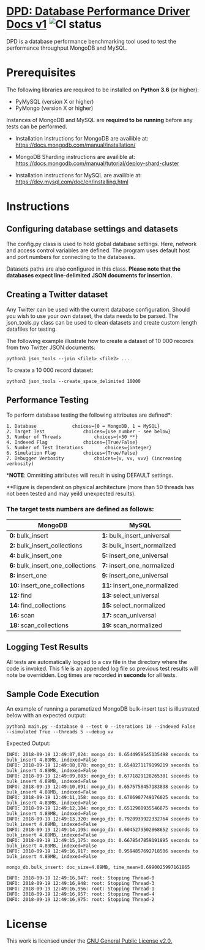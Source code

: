 
#  [DPD: Database Performance Driver Docs v1](github.com/driverport) ![CI status](https://img.shields.io/badge/build-passing-brightgreen.svg)

DPD is a database performance benchmarking tool used to test the performance throughput MongoDB and MySQL. 

# Prerequisites


The following libraries are required to be installed on **Python 3.6** (or higher):
* PyMySQL (version X or higher)
* PyMongo (version X or higher)

Instances of MongoDB and MySQL are **required to be running** before any tests can be performed. 

* Installation instructions for  MongoDB are availible at: 			https://docs.mongodb.com/manual/installation/

* MongoDB Sharding instructions are availible at: 
https://docs.mongodb.com/manual/tutorial/deploy-shard-cluster

* Installation instructions for MySQL are availible at: 
https://dev.mysql.com/doc/en/installing.html


# Instructions

## Configuring database settings and datasets

The config.py class is used to hold global database settings. Here, network and access control variables are defined. The program uses default host and port numbers for connecting to the databases. 

Datasets paths are also configured in this class. **Please note that the databases expect line-delimited JSON documents for insertion.**

## Creating a Twitter dataset

Any Twitter can be used with the current database configuration. Should you wish to use your own dataset, the data needs to be parsed. The json_tools.py class can be used to clean datasets and create custom length datafiles for testing. 

The following example illustrate how to create a dataset of 10 000 records from two Twitter JSON documents:

	python3 json_tools --join <file1> <file2> ...

To create a 10 000 record dataset:
	
	python3 json_tools --create_space_delimited 10000

## Performance Testing

To perform database testing the following attributes are defined*: 


	1. Database				choices={0 = MongoDB, 1 = MySQL}
	2. Target Test				choices={use number - see below}
	3. Number of Threads			choices={<50 **} 
	4. Indexed Flag				choices={True/False} 
	5. Number of Test Iterations		choices={integer}
	6. Simulation Flag			choices={True/False} 
	7. Debugger Verbosity			choices={v, vv, vvv} (increasing verbosity)

***NOTE**: Ommitting attributes will result in using DEFAULT settings.

**Figure is dependent on physical architecture (more than 50 threads has not been tested and may yeild unexpected results).

### The target tests **numbers** are defined as follows: 
|MongoDB|MySQL|
|--|--|
|**0:** bulk_insert|**1:** bulk_insert_universal|
|**2:** bulk_insert_collections|**3:** bulk_insert_normalized|
|**4:** bulk_insert_one|**5:** insert_one_universal|
|**6:** bulk_insert_one_collections|**7:** insert_one_normalized|
|**8:** insert_one|**9:** insert_one_universal
|**10:** insert_one_collections|**11:** insert_one_normalized|
|**12:** find|**13:** select_universal
|**14:** find_collections|**15:** select_normalized 
|**16:** scan|**17:** scan_universal
|**18:** scan_collections|**19:** scan_normalized


## Logging Test Results
All tests are automatically logged to a csv file in the directory where the code is invoked. This file is an appended log file so previous test results will note be overridden. Log times are recorded in **seconds** for all tests.


## Sample Code Execution

An example of running a parametized MongoDB bulk-insert test is illustrated below with an expected output:

	python3 main.py --database 0 --test 0 --iterations 10 --indexed False --simulated True --threads 5 --debug vv

Expected Output:
	
	INFO: 2018-09-19 12:49:07,024: mongo_db: 0.6544959545135498 seconds to bulk_insert 4.89MB, indexed=False
	INFO: 2018-09-19 12:49:08,078: mongo_db: 0.6548271179199219 seconds to bulk_insert 4.89MB, indexed=False
	INFO: 2018-09-19 12:49:09,083: mongo_db: 0.6771829128265381 seconds to bulk_insert 4.89MB, indexed=False
	INFO: 2018-09-19 12:49:10,091: mongo_db: 0.6575758457183838 seconds to bulk_insert 4.89MB, indexed=False
	INFO: 2018-09-19 12:49:11,158: mongo_db: 0.6706907749176025 seconds to bulk_insert 4.89MB, indexed=False
	INFO: 2018-09-19 12:49:12,184: mongo_db: 0.6512908935546875 seconds to bulk_insert 4.89MB, indexed=False
	INFO: 2018-09-19 12:49:13,320: mongo_db: 0.7920939922332764 seconds to bulk_insert 4.89MB, indexed=False
	INFO: 2018-09-19 12:49:14,195: mongo_db: 0.6045279502868652 seconds to bulk_insert 4.89MB, indexed=False
	INFO: 2018-09-19 12:49:15,175: mongo_db: 0.6678547859191895 seconds to bulk_insert 4.89MB, indexed=False
	INFO: 2018-09-19 12:49:16,917: mongo_db: 0.9594857692718506 seconds to bulk_insert 4.89MB, indexed=False

	mongo_db.bulk_insert: doc_size=4.89MB, time_mean=0.6990025997161865

	INFO: 2018-09-19 12:49:16,947: root: Stopping Thread-0
	INFO: 2018-09-19 12:49:16,948: root: Stopping Thread-3
	INFO: 2018-09-19 12:49:16,956: root: Stopping Thread-1
	INFO: 2018-09-19 12:49:16,957: root: Stopping Thread-4
	INFO: 2018-09-19 12:49:16,975: root: Stopping Thread-2

# License
This work is licensed under the [GNU General Public License v2.0.](https://choosealicense.com/licenses/gpl-3.0/) 
